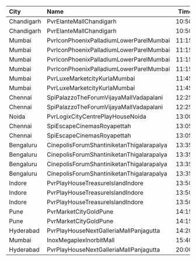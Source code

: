 | City       | Name                                      |  Time | Type          | Price | Capacity | Booked |
| :--------- | :---------------------------------------- | ----: | :------------ | ----: | -------: | -----: |
| Chandigarh | PvrElanteMallChandigarh                   | 10:50 | Classic       |  119₹ |       72 |      0 |
| Chandigarh | PvrElanteMallChandigarh                   | 10:50 | Recliner      |  276₹ |       27 |      0 |
| Mumbai     | PvrIconPhoenixPalladiumLowerParelMumbai   | 11:15 | 3DClassic     |  180₹ |       19 |      0 |
| Mumbai     | PvrIconPhoenixPalladiumLowerParelMumbai   | 11:15 | 3DPrime       |  250₹ |       93 |      0 |
| Mumbai     | PvrIconPhoenixPalladiumLowerParelMumbai   | 11:15 | 3DRecliner    |  300₹ |        7 |      0 |
| Mumbai     | PvrIconPhoenixPalladiumLowerParelMumbai   | 11:15 | 3DLounger     |  180₹ |        7 |      0 |
| Mumbai     | PvrLuxeMarketcityKurlaMumbai              | 11:45 | 3DGoldPremium |  330₹ |       12 |     10 |
| Mumbai     | PvrLuxeMarketcityKurlaMumbai              | 11:45 | 3DGoldStar    |  330₹ |       18 |      0 |
| Chennai    | SpiPalazzoTheForumVijayaMallVadapalani    | 12:25 | 3DElite       |  199₹ |      109 |      7 |
| Chennai    | SpiPalazzoTheForumVijayaMallVadapalani    | 12:25 | 3DBudget      |   96₹ |       13 |      7 |
| Noida      | PvrLogixCityCentrePlayHouseNoida          | 13:00 | 3DClassic     |  290₹ |       25 |      0 |
| Chennai    | SpiEscapeCinemasRoyapettah                | 13:05 | 3DElite       |  241₹ |       50 |     50 |
| Chennai    | SpiEscapeCinemasRoyapettah                | 13:05 | 3DBudget      |   96₹ |        5 |      5 |
| Bengaluru  | CinepolisForumShantiniketanThigalarapalya | 13:35 | Normal        |  140₹ |       35 |      0 |
| Bengaluru  | CinepolisForumShantiniketanThigalarapalya | 13:35 | DoubleSofa    |  160₹ |       12 |      5 |
| Bengaluru  | CinepolisForumShantiniketanThigalarapalya | 13:35 | SingleSofa    |  250₹ |        3 |      0 |
| Bengaluru  | CinepolisForumShantiniketanThigalarapalya | 13:35 | Lounger       |  180₹ |        5 |      0 |
| Indore     | PvrPlayHouseTreasureIslandIndore          | 13:50 | Prime         |  130₹ |       46 |      0 |
| Indore     | PvrPlayHouseTreasureIslandIndore          | 13:50 | Classic       |  130₹ |       26 |      0 |
| Indore     | PvrPlayHouseTreasureIslandIndore          | 13:50 | Recliner      |  230₹ |        8 |      0 |
| Pune       | PvrMarketCityGoldPune                     | 14:15 | 3DGoldPrime   |  350₹ |       11 |      8 |
| Pune       | PvrMarketCityGoldPune                     | 14:15 | 3DGoldClassic |  300₹ |       12 |      0 |
| Hyderabad  | PvrPlayHouseNextGalleriaMallPanjagutta    | 14:20 | Classic       |  150₹ |       54 |     17 |
| Mumbai     | InoxMegaplexInorbitMall                   | 15:40 | Kiddles       |  210₹ |       21 |      0 |
| Hyderabad  | PvrPlayHouseNextGalleriaMallPanjagutta    | 20:00 | Classic       |  150₹ |       54 |     16 |